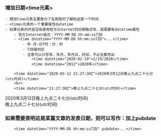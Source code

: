 
### 增加日期<time元素>
    - 增加time元素主要是为了在爬取时了解到这是一个时间
    - <time>元素的一个重要属性datetime
    - 如果元素的内容没有使用官方Internet的日期格式写，就需要有datetime属性
        - 官方Internet格式：YYYY-MM-DD hh:mm:ssTZD
        - <time datetime="YYYY-MM-DD hh:mm:ssTZD">...</time>
            - 年-月-日T时：分：秒
            - TZD是时区
            - 注意可以只写年，年月，年月日，时间，不必全都写出
                <time datetime="2020-02-19">2/19/2020</time>
                <time datetime="2012">2020年</time>

        <time datetime="2020-03-12 21:27:30Z">2020年3月12日晚上九点二十七分(utc时间)</time>
        <br>
        <time datetime="21:27:30Z">晚上九点二十七分(utc时间)</time>

<time datetime="2020-03-12 21:27:30Z">2020年3月12日晚上九点二十七分(utc时间)</time>
<br>
<time datetime="21:27:30Z">晚上九点二十七分(utc时间)</time>


### 如果需要表明这是某篇文章的发表日期，则可以写作：加上pubdate
        <time datetime="YYYY-MM-DD hh:mm:ssTZD" pubdate>...</time>

